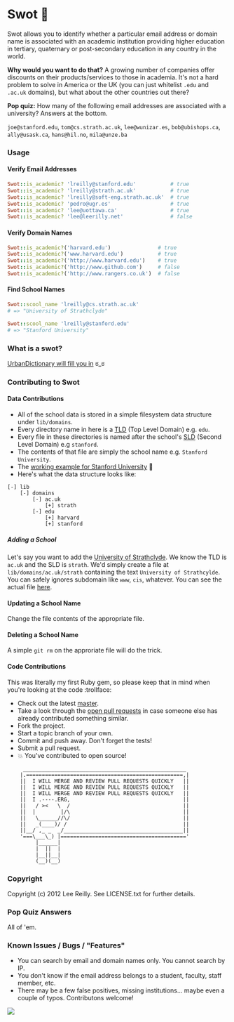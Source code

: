 # Swot :apple:

Swot allows you to identify whether a particular email address or domain name is associated with an academic institution providing higher education in tertiary, quaternary or post-secondary education in any country in the world.

**Why would you want to do that?** A growing number of companies offer discounts on their products/services to those in academia. It's not a hard problem to solve in America or the UK (you can just whitelist `.edu` and `.ac.uk` domains), but what about the other countries out there?

**Pop quiz:** How many of the following email addresses are associated with a university? Answers at the bottom.

`joe@stanford.edu`, `tom@cs.strath.ac.uk`, `lee@wunizar.es`, `bob@ubishops.ca`, `ally@usask.ca`, `hans@hil.no`, `mila@unze.ba`

### Usage

#### Verify Email Addresses

```ruby
Swot::is_academic? 'lreilly@stanford.edu'           # true
Swot::is_academic? 'lreilly@strath.ac.uk'           # true
Swot::is_academic? 'lreilly@soft-eng.strath.ac.uk'  # true
Swot::is_academic? 'pedro@ugr.es'                   # true
Swot::is_academic? 'lee@uottawa.ca'                 # true
Swot::is_academic? 'lee@leerilly.net'               # false
```

#### Verify Domain Names

```ruby
Swot::is_academic?('harvard.edu')               # true
Swot::is_academic?('www.harvard.edu')           # true
Swot::is_academic?('http://www.harvard.edu')    # true
Swot::is_academic?('http://www.github.com')     # false
Swot::is_academic?('http://www.rangers.co.uk')  # false
```

#### Find School Names

```ruby
Swot::scool_name 'lreilly@cs.strath.ac.uk'
# => "University of Strathclyde"

Swot::scool_name 'lreilly@stanford.edu'
# => "Stanford University"
```

### What is a swot?

[UrbanDictionary will fill you in](http://www.urbandictionary.com/define.php?term=swot) ಠ_ಠ

### Contributing to Swot

#### Data Contributions

* All of the school data is stored in a simple filesystem data structure under `lib/domains`.
* Every directory name in here is a [TLD](http://en.wikipedia.org/wiki/Top-level_domain) (Top Level Domain) e.g. `edu`.
* Every file in these directories is named after the school's [SLD](http://en.wikipedia.org/wiki/Second-level_domain) (Second Level Domain) e.g `stanford`.
* The contents of that file are simply the school name e.g. `Stanford University`.
* The [working example for Stanford University](https://github.com/leereilly/swot/blob/master/lib/domains/edu/stanford) :eyes:
* Here's what the data structure looks like:

```
[-] lib
    [-] domains
        [-] ac.uk
            [+] strath
        [-] edu
            [+] harvard
            [+] stanford

```

##### Adding a School

Let's say you want to add the [University of Strathclyde](http://www.strath.ac.uk/). We know the TLD is `ac.uk` and the SLD is `strath`. We'd simply create a file at `lib/domains/ac.uk/strath` containing the text `University of Strathcylde`. You can safely ignores subdomain like `www`, `cis`, whatever. You can see the actual file [here](https://github.com/leereilly/swot/blob/master/lib/domains/ac.uk/strath).

#### Updating a School Name

Change the file contents of the appropriate file.

#### Deleting a School Name

A simple `git rm` on the approriate file will do the trick.

#### Code Contributions

This was literally my first Ruby gem, so please keep that in mind when you're looking at the code :trollface:

* Check out the latest [master](https://github.com/leereilly/swot/tree/master).
* Take a look through the [open pull requests](https://github.com/leereilly/swot/issues) in case someone else has already contributed something similar.
* Fork the project.
* Start a topic branch of your own.
* Commit and push away. Don't forget the tests!
* Submit a pull request.
* :boom: You've contributed to open source!

```
     ____________________________________________________
    |.==================================================,|
    ||  I WILL MERGE AND REVIEW PULL REQUESTS QUICKLY   ||
    ||  I WILL MERGE AND REVIEW PULL REQUESTS QUICKLY   ||
    ||  I WILL MERGE AND REVIEW PULL REQUESTS QUICKLY   ||
    ||  I .----.ERG,                                    ||
    ||   / ><   \  /                                    ||
    ||  |        |/\                                    ||
    ||   \______//\/                                    ||
    ||   _(____)/ /                                     ||
    ||__/ ,_ _  _/______________________________________||
    '===\___\_) |========================================'
         |______|
         |  ||  |
         |__||__|
         (__)(__)
```

### Copyright

Copyright (c) 2012 Lee Reilly. See LICENSE.txt for further details.

### Pop Quiz Answers

All of 'em.

### Known Issues / Bugs / "Features"

* You can search by email and domain names only. You cannot search by IP.
* You don't know if the email address belongs to a student, faculty, staff member, etc.
* There may be a few false positives, missing institutions... maybe even a couple of typos. Contributons welcome!

![](http://i.imgur.com/K8vsw.gif)

